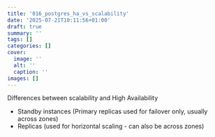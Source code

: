 ```yaml
---
title: '016_postgres_ha_vs_scalability'
date: '2025-07-21T10:11:56+01:00'
draft: true 
summary: ''
tags: []
categories: []
cover:
  image: ''
  alt: ''
  caption: ''
images: []
---
```



Differences between scalability and High Availability

- Standby instances (Primary replicas used for failover only, usually across zones)
- Replicas (used for horizontal scaling - can also be across zones)
